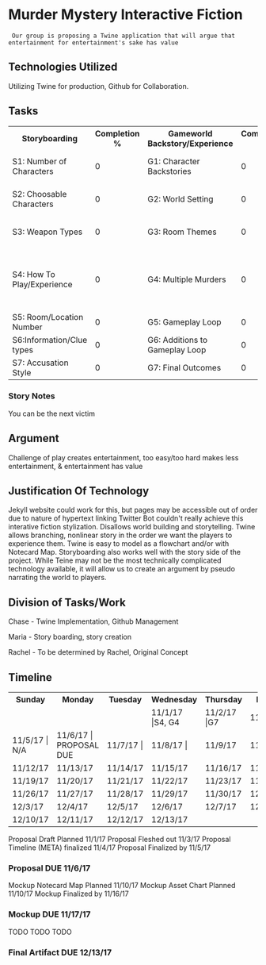 # Murder Mystery Interactive Fiction
     Our group is proposing a Twine application that will argue that entertainment for entertainment's sake has value

## Technologies Utilized
Utilizing Twine for production, Github for Collaboration.

## Tasks 
<html>
<body>

<table style="width:100%">
  <tr>
    <th>Storyboarding</th> 
    <th>Completion %</th>
    <th>Gameworld Backstory/Experience</th> 
    <th>Completion %</th>
    <th>Stretch Goals</th>
    <th>Completion %</th>
  </tr>
  <tr>
    <td>S1: Number of Characters</td>
    <td>0</td>
    <td>G1: Character Backstories</td>
    <td>0</td>
    <td>B1: Playable Murderer</td>
    <td>0</td>
  </tr>
  <tr>
    <td>S2: Choosable Characters</td>
    <td>0</td>
    <td>G2: World Setting</td>
    <td>0</td>
    <td>B2: Run Away option</td>
    <td>0</td>
  </tr>
  <tr>
    <td>S3: Weapon Types</td>
    <td>0</td>
    <td>G3: Room Themes</td>
    <td>0</td>
    <td>B3: Persistent Timer</td>
    <td>0</td>
  </tr>
  <tr>
    <td>S4: How To Play/Experience</td>
    <td>0</td>
    <td>G4: Multiple Murders</td>
    <td>0</td>
    <td>B4: Player dies at certain Timer value</td>
    <td>0</td>
  </tr>
  <tr>
    <td>S5: Room/Location Number</td>
    <td>0</td>
    <td>G5: Gameplay Loop</td>
    <td>0</td>
  </tr>
  <tr>
    <td>S6:Information/Clue types</td>
    <td>0</td>
    <td>G6: Additions to Gameplay Loop</td>
    <td>0</td>
  </tr>
  <tr>
    <td>S7: Accusation Style</td>
    <td>0</td>
    <td>G7: Final Outcomes</td>
    <td>0</td>
  </tr>
</table>

</body>
</html>

### Story Notes
You can be the next victim

## Argument
Challenge of play creates entertainment, too easy/too hard makes less entertainment, & entertainment has value

## Justification Of Technology
Jekyll website could work for this, but pages may be accessible out of order due to nature of hypertext linking
Twitter Bot couldn't really achieve this interative fiction stylization. Disallows world building and storytelling.
Twine allows branching, nonlinear story in the order we want the players to experience them. Twine is easy to model as a flowchart  and/or with Notecard Map. Storyboarding also works well with the story side of the project.
While Teine may not be the most technically complicated technology available, it will allow us to create an argument by pseudo narrating the world to players.

## Division of Tasks/Work
Chase - Twine Implementation, Github Management

Maria - Story boarding, story creation

Rachel - To be determined by Rachel, Original Concept

## Timeline

<html>
<body>

<table style="width:100%">
  <tr>
    <th>Sunday</th>
    <th>Monday</th> 
    <th>Tuesday</th> 
    <th>Wednesday</th> 
    <th>Thursday</th> 
    <th>Friday</th> 
    <th>Saturday</th> 
  </tr>
  <tr>
    <td> </td>
    <td> </td>
    <td> </td>
    <td>11/1/17 |S4, G4</t>
    <td>11/2/17 |G7</td>
    <td>11/3/17 |</td>
    <td>11/4/17 | N/A</td>
  </tr>
  <tr>
    <td>11/5/17 | N/A</td>
    <td>11/6/17 | PROPOSAL DUE
    <td>11/7/17 |</td>
    <td>11/8/17 |</td>
    <td>11/9/17</td>
    <td>11/10/17</td>
    <td>11/11/17</td>
  </tr>
  <tr>
  <td>11/12/17</td>
  <td>11/13/17</td>
  <td>11/14/17</td>
  <td>11/15/17</td>
  <td>11/16/17</td>
  <td>11/17/17</td>
  <td>11/18/17</td>
  </tr>
  <tr>
  <td>11/19/17</td>
  <td>11/20/17</td>
  <td>11/21/17</td>
  <td>11/22/17</td>
  <td>11/23/17</td>
  <td>11/24/17</td>
  <td>11/25/17</td>  
  </tr>
  <tr>
  <td>11/26/17</td>
  <td>11/27/17</td>
  <td>11/28/17</td>
  <td>11/29/17</td>
  <td>11/30/17</td>
  <td>12/1/17</td>
  <td>12/2/17</td>  
  </tr>
  <tr>
  <td>12/3/17</td>
  <td>12/4/17</td>
  <td>12/5/17</td>
  <td>12/6/17</td>
  <td>12/7/17</td>
  <td>12/8/17</td>
  <td>12/9/17</td>  
  </tr>
  <tr>
  <td>12/10/17</td>
  <td>12/11/17</td>
  <td>12/12/17</td>
  <td>12/13/17</td>
   </tr>
</table>

</body>
</html>

Proposal Draft Planned 11/1/17
Proposal Fleshed out 11/3/17
Proposal Timeline (META) finalized 11/4/17
Proposal Finalized by 11/5/17
### Proposal DUE 11/6/17
Mockup Notecard Map Planned 11/10/17
Mockup Asset Chart Planned 11/10/17
Mockup Finalized by 11/16/17
### Mockup DUE 11/17/17
TODO
TODO
TODO
### Final Artifact DUE 12/13/17

